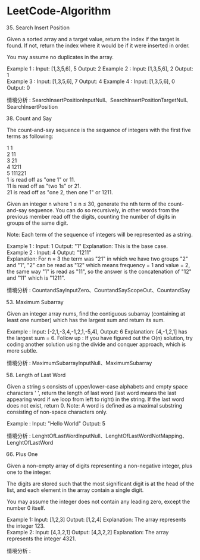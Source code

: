 # LeetCode-Algorithm
35. Search Insert Position </br>

Given a sorted array and a target value, return the index if the target is found. If not, return the index where it would be if it were inserted in order.

You may assume no duplicates in the array.

Example 1 : Input: [1,3,5,6], 5 Output: 2  Example 2 : Input: [1,3,5,6], 2 Output: 1 </br>
Example 3 : Input: [1,3,5,6], 7 Output: 4  Example 4 : Input: [1,3,5,6], 0 Output: 0 </br>

情境分析 : SearchInsertPositionInputNull、SearchInsertPositionTargetNull、SearchInsertPosition

38. Count and Say </br>

The count-and-say sequence is the sequence of integers with the first five terms as following:

1     1 </br>
2     11 </br>
3     21 </br>
4     1211 </br>
5     111221 </br>
1 is read off as "one 1" or 11. </br>
11 is read off as "two 1s" or 21. </br>
21 is read off as "one 2, then one 1" or 1211. </br>

Given an integer n where 1 ≤ n ≤ 30, generate the nth term of the count-and-say sequence. You can do so recursively, in other words from the previous member read off the digits, counting the number of digits in groups of the same digit.

Note: Each term of the sequence of integers will be represented as a string.

Example 1 : Input: 1 Output: "1"  Explanation: This is the base case. </br>
Example 2 : Input: 4 Output: "1211" </br>
Explanation: For n = 3 the term was "21" in which we have two groups "2" and "1", "2" can be read as "12" which means frequency = 1 and value = 2, the same way "1" is read as "11", so the answer is the concatenation of "12" and "11" which is "1211".

情境分析 : CountandSayInputZero、CountandSayScopeOut、CountandSay

53. Maximum Subarray </br>

Given an integer array nums, find the contiguous subarray (containing at least one number) which has the largest sum and return its sum.

Example : Input: [-2,1,-3,4,-1,2,1,-5,4], Output: 6  Explanation: [4,-1,2,1] has the largest sum = 6.
Follow up : If you have figured out the O(n) solution, try coding another solution using the divide and conquer approach, which is more subtle.

情境分析 : MaximumSubarrayInputNull、MaximumSubarray

58. Length of Last Word </br>

Given a string s consists of upper/lower-case alphabets and empty space characters ' ', return the length of last word (last word means the last appearing word if we loop from left to right) in the string. If the last word does not exist, return 0.
Note: A word is defined as a maximal substring consisting of non-space characters only.

Example : Input: "Hello World" Output: 5

情境分析 : LenghtOfLastWordInputNull、LenghtOfLastWordNotMapping、LenghtOfLastWord

66. Plus One </br>

Given a non-empty array of digits representing a non-negative integer, plus one to the integer.

The digits are stored such that the most significant digit is at the head of the list, and each element in the array contain a single digit.

You may assume the integer does not contain any leading zero, except the number 0 itself.

Example 1: Input: [1,2,3] Output: [1,2,4]  Explanation: The array represents the integer 123. </br>
Example 2: Input: [4,3,2,1] Output: [4,3,2,2]  Explanation: The array represents the integer 4321. </br>

情境分析 : 
